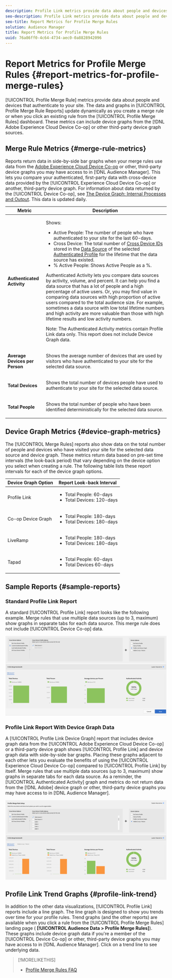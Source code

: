 ```yaml
---
description: Profile Link metrics provide data about people and devices that authenticate to your site. The data and graphs in Profile Link update dynamically as you create a merge rules or when you click an existing rule from the Profile Merge Rules dashboard. These metrics can include device graph from the Adobe Experience Cloud Device Co-op or other third-party device graph sources.
seo-description: Profile Link metrics provide data about people and devices that authenticate to your site. The data and graphs in Profile Link update dynamically as you create a merge rules or when you click an existing rule from the Profile Merge Rules dashboard. These metrics can include device graph from the Adobe Experience Cloud Device Co-op or other third-party device graph sources.
seo-title: Report Metrics for Profile Merge Rules
solution: Audience Manager
title: Report Metrics for Profile Merge Rules
uuid: 76a86ff0-4c64-4734-aec0-0a8828942096
---
```


# Report Metrics for Profile Merge Rules {#report-metrics-for-profile-merge-rules}

[!UICONTROL Profile Merge Rule] metrics provide data about people and devices that authenticate to your site. The data and graphs in [!UICONTROL Profile Merge Rule Reports] update dynamically as you create a merge rule or when you click an existing rule from the [!UICONTROL Profile Merge Rules] dashboard. These metrics can include device graphs from the [!DNL Adobe Experience Cloud Device Co-op] or other third-party device graph sources.

## Merge Rule Metrics {#merge-rule-metrics}

Reports return data in side-by-side bar graphs when your merge rules use data from the [Adobe Experience Cloud Device Co-op](https://docs.adobe.com/content/help/en/device-co-op/using/about/overview.html) or other, third-party device graphs you may have access to in [!DNL Audience Manager]. This lets you compare your authenticated, first-party data with cross-device data provided by the [!UICONTROL Experience Cloud Device Co-op] or another, third-party device graph. For information about data returned by the [!UICONTROL Device Co-op], see [The Device Graph: Internal Processes and Output](https://docs.adobe.com/content/help/en/device-co-op/using/device-graph/device-graph-overview.html). This data is updated daily.

<table id="table_A7FB2F9804F84AC8A6DD05C0E6EE7555"> 
 <thead> 
  <tr> 
   <th colname="col1" class="entry"> Metric </th> 
   <th colname="col2" class="entry"> Description </th> 
  </tr> 
 </thead>
 <tbody> 
  <tr> 
   <td colname="col1"> <p> <b><span class="wintitle"> Authenticated Activity</span></b> </p> </td> 
   <td colname="col2"> <p>Shows: </p> 
    <ul id="ul_7F7373919A4A49028EF4BF7B28D9F8E9"> 
     <li id="li_FE2F93C496D64ED8928B3E522C9585EA"> <span class="wintitle"> Active People</span>: The number of people who have authenticated to your site for the last 60-days. </li> 
     <li id="li_60CFD26EE68B442683C0ED5FED1A79C8"> <span class="wintitle"> Cross Device</span>: The total number of <a href="merge-rules-start.md#create-data-source"> Cross Device IDs</a> stored in the <a href="https://docs.adobe.com/content/help/en/audience-manager/user-guide/features/data-sources/manage-datasources.html"> Data Source</a> of the selected <a href="merge-rule-definitions.md"> Authenticated Profile</a> for the lifetime that the data source has existed. </li> 
     <li id="li_F2F07B6A326C4A18B79A0CF2C47D9677"> <span class="wintitle"> % Active People</span>: Shows <span class="wintitle"> Active People</span> as a %. </li> 
    </ul> <p> <span class="wintitle"> Authenticated Activity</span> lets you compare data sources by activity, volume, and percent. It can help you find a data source that has a lot of people and a high percentage of active users. Or, you may find value in comparing data sources with high proportion of active users compared to the total audience size. For example, sometimes a data source with low total lifetime numbers and high activity are more valuable than those with high lifetime results and low activity numbers. </p> <p> <p>Note: The <span class="wintitle"> Authenticated Activity</span> metrics contain <span class="wintitle"> Profile Link</span> data only. This report does not include <span class="wintitle"> Device Graph</span> data. </p> </p> </td> 
  </tr> 
  <tr> 
   <td colname="col1"> <p> <b><span class="wintitle"> Average Devices per Person</span></b> </p> </td> 
   <td colname="col2"> <p> Shows the average number of devices that are used by visitors who have authenticated to your site for the selected data source. </p> </td> 
  </tr> 
  <tr> 
   <td colname="col1"> <p> <b><span class="wintitle"> Total Devices</span></b> </p> </td> 
   <td colname="col2"> <p>Shows the total number of devices people have used to authenticate to your site for the selected data source. </p> </td> 
  </tr> 
  <tr> 
   <td colname="col1"> <p> <b><span class="wintitle"> Total People</span></b> </p> </td> 
   <td colname="col2"> <p>Shows the total number of people who have been identified deterministically for the selected data source. </p> </td> 
  </tr> 
 </tbody> 
</table>

## Device Graph Metrics {#device-graph-metrics}

The [!UICONTROL Merge Rules] reports also show data on the total number of people and devices who have visited your site for the selected data source and device graph. These metrics return data based on pre-set time intervals (the look-back period) that vary depending on the device option you select when creating a rule. The following table lists these report intervals for each of the device graph options.

<table id="table_038983EBC71F4A55BBCA99212AC5DEE6"> 
 <thead> 
  <tr> 
   <th colname="col1" class="entry"> Device Graph Option </th> 
   <th colname="col2" class="entry"> Report Look-back Interval </th> 
  </tr>
 </thead>
 <tbody> 
  <tr> 
   <td colname="col1"> <p><span class="wintitle"> Profile Link</span> </p> </td> 
   <td colname="col2"> <p> 
     <ul id="ul_B2FF2341573840549FFB96579F537082"> 
      <li id="li_B37323C2F2434F41B407500AC5C15447">Total People: 60-days </li> 
      <li id="li_08D911224A60418BBB3CFB4E70CE73D4">Total Devices: 120-days </li> 
     </ul> </p> </td> 
  </tr> 
  <tr> 
   <td colname="col1"> <p><span class="wintitle"> Co-op Device Graph</span> </p> </td> 
   <td colname="col2"> <p> 
     <ul id="ul_64AD1DD89DF64703B70B973A463BA020"> 
      <li id="li_D7D3A3871F434CBFA71BE8929EB41648">Total People: 180-days </li> 
      <li id="li_125D387986B2463EB310203CE5857EDA">Total Devices: 180-days </li> 
     </ul> </p> </td> 
  </tr> 
  <tr> 
   <td colname="col1"> <p><span class="wintitle"> LiveRamp</span> </p> </td> 
   <td colname="col2"> <p> 
     <ul id="ul_2772F3AD7E1440789B635794ECDE8DFB"> 
      <li id="li_1432363829D64615B1D349A3722D6268">Total People: 180-days </li> 
      <li id="li_D5C0E3CE92524B54BBD36C73A326292B">Total Devices: 180-days </li> 
     </ul> </p> </td> 
  </tr> 
  <tr> 
   <td colname="col1"> <p><span class="wintitle"> Tapad</span> </p> </td> 
   <td colname="col2"> <p> 
     <ul id="ul_274529DB58E6442E95C6AD89BECB1362"> 
      <li id="li_67102211A72A4E47AACFE5E369793C17">Total People: 60-days </li> 
      <li id="li_3E8F3DA6A7B5487895A626674DA363A5">Total Devices 60-days </li> 
     </ul> </p> </td> 
  </tr> 
 </tbody> 
</table>

## Sample Reports {#sample-reports}

### Standard Profile Link Report

A standard [!UICONTROL Profile Link] report looks like the following example. Merge rules that use multiple data sources (up to 3, maximum) show graphs in separate tabs for each data source. This merge rule does not include [!UICONTROL Device Co-op] data.

![](assets/profile-link-metrics.png)

### Profile Link Report With Device Graph Data

A [!UICONTROL Profile Link Device Graph] report that includes device graph data from the [!UICONTROL Adobe Experience Cloud Device Co-op] or a third-party device graph shows [!UICONTROL Profile Link] and device graph data with side-by-side bar graphs. Placing these graphs adjacent to each other lets you evaluate the benefits of using the [!UICONTROL Experience Cloud Device Co-op] compared to [!UICONTROL Profile Link] by itself. Merge rules that use multiple data sources (up to 3, maximum) show graphs in separate tabs for each data source. As a reminder, the [!UICONTROL Authenticated Activity] graph and metrics do not return data from the [!DNL Adobe] device graph or other, third-party device graphs you may have access to in [!DNL Audience Manager].

![](assets/profile-link-graph.png)

## Profile Link Trend Graphs {#profile-link-trend}

In addition to the other data visualizations, [!UICONTROL Profile Link] reports include a line graph. The line graph is designed to show you trends over time for your profile rules. Trend graphs (and the other reports) are available when you click a rule from the [!UICONTROL Profile Merge Rules] landing page ( **[!UICONTROL Audience Data > Profile Merge Rules]**). These graphs include device graph data if you're a member of the [!UICONTROL Device Co-op] or other, third-party device graphs you may have access to in [!DNL Audience Manager]. Click on a trend line to see underlying data.

>[!MORELIKETHIS]
>
>* [Profile Merge Rules FAQ](../../faq/faq-profile-merge.md)
